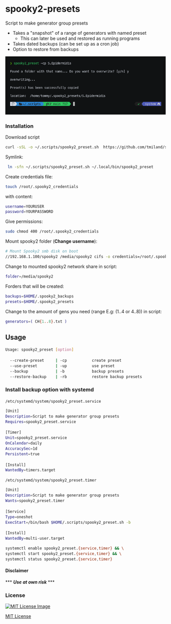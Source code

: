 # spooky2-presets
 Script to make generator group presets
 
 - Takes a "snapshot" of a range of generators with named preset
   - This can later be used and restored as running programs
 - Takes dated backups (can be set up as a cron job)
 - Option to restore from backups

![spooky2-presets](https://github.com/tmiland/spooky2-presets/blob/main/img/spooky2-presets.png?raw=true)

 ### Installation

 Download script

 ```bash
 curl -sSL -o ~/.scripts/spooky2_preset.sh  https://github.com/tmiland/spooky2-presets/raw/main/spooky2_preset.sh
 ```

 Symlink:
 ```bash
  ln -sfn ~/.scripts/spooky2_preset.sh ~/.local/bin/spooky2_preset
 ```

Create credentials file:

```bash
touch /root/.spooky2_credentials
```
with content:
```bash
username=YOURUSER
password=YOURPASSWORD
```
Give permissions:
```bash
sudo chmod 400 /root/.spooky2_credentials
```
Mount spooky2 folder (**Change username**):

```bash
# Mount Spooky2 smb disk on boot
//192.168.1.100/spooky2 /media/spooky2 cifs -o credentials=/root/.spooky2_credentials,uid=1000,gid=1000,forceuid,forcegid
```

Change to mounted spooky2 network share in script:
```bash
folder=/media/spooky2
```

Forders that will be created:

```bash
backups=$HOME/.spooky2_backups
presets=$HOME/.spooky2_presets
```

Change to the amount of gens you need (range E.g: (1..4 or 4..8)) in script:
```bash
generators=( CH{1..8}.txt )
```

## Usage

```bash
Usage: spooky2_preset [option]

  --create-preset     | -cp           create preset
  --use-preset        | -up           use preset
  --backup            | -b            backup presets
  --restore-backup    | -rb           restore backup presets
```

### Install backup option with systemd

`/etc/systemd/system/spooky2_preset.service`
```bash
[Unit]
Description=Script to make generator group presets
Requires=spooky2_preset.service

[Timer]
Unit=spooky2_preset.service
OnCalendar=daily
AccuracySec=1d
Persistent=true

[Install]
WantedBy=timers.target
```

`/etc/systemd/system/spooky2_preset.timer`
```bash
[Unit]
Description=Script to make generator group presets
Wants=spooky2_preset.timer

[Service]
Type=oneshot
ExecStart=/bin/bash $HOME/.scripts/spooky2_preset.sh -b

[Install]
WantedBy=multi-user.target
```

```bash
systemctl enable spooky2_preset.{service,timer} && \
systemctl start spooky2_preset.{service,timer} && \
systemctl status spooky2_preset.{service,timer}
```

#### Disclaimer 

*** ***Use at own risk*** ***

### License

[![MIT License Image](https://upload.wikimedia.org/wikipedia/commons/thumb/0/0c/MIT_logo.svg/220px-MIT_logo.svg.png)](https://github.com/tmiland/spooky2-presets/blob/master/LICENSE)

[MIT License](https://github.com/tmiland/spooky2-presets/blob/master/LICENSE)